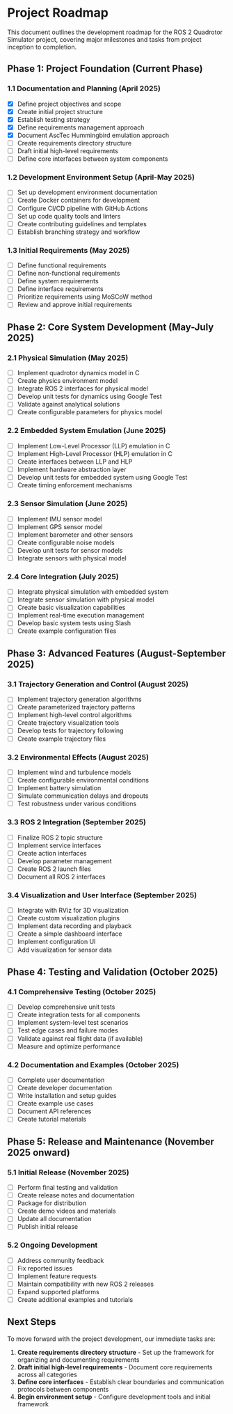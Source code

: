 # Project Roadmap

This document outlines the development roadmap for the ROS 2 Quadrotor Simulator project, covering major milestones and tasks from project inception to completion.

## Phase 1: Project Foundation (Current Phase)

### 1.1 Documentation and Planning (April 2025)
- [x] Define project objectives and scope
- [x] Create initial project structure
- [x] Establish testing strategy
- [x] Define requirements management approach
- [x] Document AscTec Hummingbird emulation approach
- [ ] Create requirements directory structure
- [ ] Draft initial high-level requirements
- [ ] Define core interfaces between system components

### 1.2 Development Environment Setup (April-May 2025)
- [ ] Set up development environment documentation
- [ ] Create Docker containers for development
- [ ] Configure CI/CD pipeline with GitHub Actions
- [ ] Set up code quality tools and linters
- [ ] Create contributing guidelines and templates
- [ ] Establish branching strategy and workflow

### 1.3 Initial Requirements (May 2025)
- [ ] Define functional requirements
- [ ] Define non-functional requirements
- [ ] Define system requirements
- [ ] Define interface requirements
- [ ] Prioritize requirements using MoSCoW method
- [ ] Review and approve initial requirements

## Phase 2: Core System Development (May-July 2025)

### 2.1 Physical Simulation (May 2025)
- [ ] Implement quadrotor dynamics model in C
- [ ] Create physics environment model
- [ ] Integrate ROS 2 interfaces for physical model
- [ ] Develop unit tests for dynamics using Google Test
- [ ] Validate against analytical solutions
- [ ] Create configurable parameters for physics model

### 2.2 Embedded System Emulation (June 2025)
- [ ] Implement Low-Level Processor (LLP) emulation in C
- [ ] Implement High-Level Processor (HLP) emulation in C
- [ ] Create interfaces between LLP and HLP
- [ ] Implement hardware abstraction layer
- [ ] Develop unit tests for embedded system using Google Test
- [ ] Create timing enforcement mechanisms

### 2.3 Sensor Simulation (June 2025)
- [ ] Implement IMU sensor model
- [ ] Implement GPS sensor model
- [ ] Implement barometer and other sensors
- [ ] Create configurable noise models
- [ ] Develop unit tests for sensor models
- [ ] Integrate sensors with physical model

### 2.4 Core Integration (July 2025)
- [ ] Integrate physical simulation with embedded system
- [ ] Integrate sensor simulation with physical model
- [ ] Create basic visualization capabilities
- [ ] Implement real-time execution management
- [ ] Develop basic system tests using Slash
- [ ] Create example configuration files

## Phase 3: Advanced Features (August-September 2025)

### 3.1 Trajectory Generation and Control (August 2025)
- [ ] Implement trajectory generation algorithms
- [ ] Create parameterized trajectory patterns
- [ ] Implement high-level control algorithms
- [ ] Create trajectory visualization tools
- [ ] Develop tests for trajectory following
- [ ] Create example trajectory files

### 3.2 Environmental Effects (August 2025)
- [ ] Implement wind and turbulence models
- [ ] Create configurable environmental conditions
- [ ] Implement battery simulation
- [ ] Simulate communication delays and dropouts
- [ ] Test robustness under various conditions

### 3.3 ROS 2 Integration (September 2025)
- [ ] Finalize ROS 2 topic structure
- [ ] Implement service interfaces
- [ ] Create action interfaces
- [ ] Develop parameter management
- [ ] Create ROS 2 launch files
- [ ] Document all ROS 2 interfaces

### 3.4 Visualization and User Interface (September 2025)
- [ ] Integrate with RViz for 3D visualization
- [ ] Create custom visualization plugins
- [ ] Implement data recording and playback
- [ ] Create a simple dashboard interface
- [ ] Implement configuration UI
- [ ] Add visualization for sensor data

## Phase 4: Testing and Validation (October 2025)

### 4.1 Comprehensive Testing (October 2025)
- [ ] Develop comprehensive unit tests
- [ ] Create integration tests for all components
- [ ] Implement system-level test scenarios
- [ ] Test edge cases and failure modes
- [ ] Validate against real flight data (if available)
- [ ] Measure and optimize performance

### 4.2 Documentation and Examples (October 2025)
- [ ] Complete user documentation
- [ ] Create developer documentation
- [ ] Write installation and setup guides
- [ ] Create example use cases
- [ ] Document API references
- [ ] Create tutorial materials

## Phase 5: Release and Maintenance (November 2025 onward)

### 5.1 Initial Release (November 2025)
- [ ] Perform final testing and validation
- [ ] Create release notes and documentation
- [ ] Package for distribution
- [ ] Create demo videos and materials
- [ ] Update all documentation
- [ ] Publish initial release

### 5.2 Ongoing Development
- [ ] Address community feedback
- [ ] Fix reported issues
- [ ] Implement feature requests
- [ ] Maintain compatibility with new ROS 2 releases
- [ ] Expand supported platforms
- [ ] Create additional examples and tutorials

## Next Steps

To move forward with the project development, our immediate tasks are:

1. **Create requirements directory structure** - Set up the framework for organizing and documenting requirements
2. **Draft initial high-level requirements** - Document core requirements across all categories
3. **Define core interfaces** - Establish clear boundaries and communication protocols between components
4. **Begin environment setup** - Configure development tools and initial framework